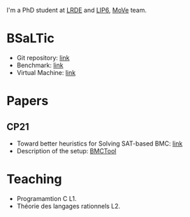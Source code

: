 
I'm a PhD student at [LRDE](https://www.lrde.epita.fr/wiki/Home) and [LIP6](https://www.lip6.fr), [MoVe](https://www.lip6.fr/MoVe) team.


# BSaLTic

 * Git repository:  [link](https://gitlab.lrde.epita.fr/akheireddine/bsaltic.git)
 * Benchmark:       [link](...)
 * Virtual Machine: [link](...) 


# Papers
##  CP21
- Toward better heuristics for Solving SAT-based BMC: [link](https://www.lrde.epita.fr/wiki/Publications/kheireddine.21.cp)
- Description of the setup: [BMCTool](https://akheireddine.github.io/cp21/cp21.html)


# Teaching

 * Programamtion C L1.
 * Théorie des langages rationnels L2.

